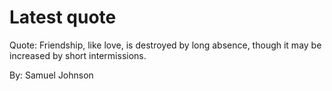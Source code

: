 # Latest quote 

Quote: Friendship, like love, is destroyed by long absence, though it may be increased by short intermissions. 

By: Samuel Johnson